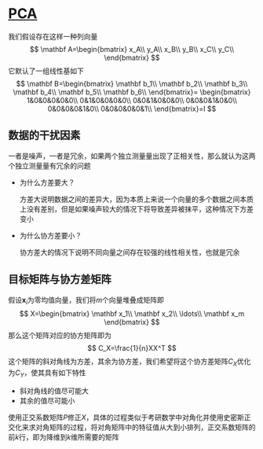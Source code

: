 # [PCA](https://blog.csdn.net/qq_52358603/article/details/146534765)

我们假设存在这样一种列向量
$$
\mathbf A=\begin{bmatrix}
x_A\\
y_A\\
x_B\\
y_B\\
x_C\\
y_C\\
\end{bmatrix}
$$
它默认了一组线性基如下
$$
\mathbf B=\begin{bmatrix}
\mathbf b_1\\
\mathbf b_2\\
\mathbf b_3\\
\mathbf b_4\\
\mathbf b_5\\
\mathbf b_6\\
\end{bmatrix}=
\begin{bmatrix}
1&0&0&0&0&0\\
0&1&0&0&0&0\\
0&0&1&0&0&0\\
0&0&0&1&0&0\\
0&0&0&0&1&0\\
0&0&0&0&0&1\\
\end{bmatrix}=I
$$

## 数据的干扰因素

一者是噪声，一者是冗余，如果两个独立测量量出现了正相关性，那么就认为这两个独立测量量有冗余的问题

- 为什么方差要大？

  方差大说明数据之间的差异大，因为本质上来说一个向量的多个数据之间本质上没有差别，但是如果噪声较大的情况下将导致差异被抹平，这种情况下方差变小

- 为什么协方差要小？

  协方差大的情况下说明不同向量之间存在较强的线性相关性，也就是冗余

## 目标矩阵与协方差矩阵

假设$\mathbf x_i$为零均值向量，我们将$m$个向量堆叠成矩阵即
$$
X=\begin{bmatrix}
\mathbf x_1\\
\mathbf x_2\\
\ldots\\
\mathbf x_m
\end{bmatrix}
$$
那么这个矩阵对应的协方矩阵即为
$$
C_X=\frac{1}{n}XX^T
$$
这个矩阵的斜对角线为方差，其余为协方差，我们希望将这个协方差矩阵$C_X$优化为$C_Y$，使其具有如下特性

- 斜对角线的值尽可能大
- 其余的值尽可能小

使用正交系数矩阵$P$修正$X$，具体的过程类似于考研数学中对角化并使用史密斯正交化来求对角矩阵的过程，将对角矩阵中的特征值从大到小排列，正交系数矩阵的前$k$行，即为降维到$k$维所需要的矩阵

